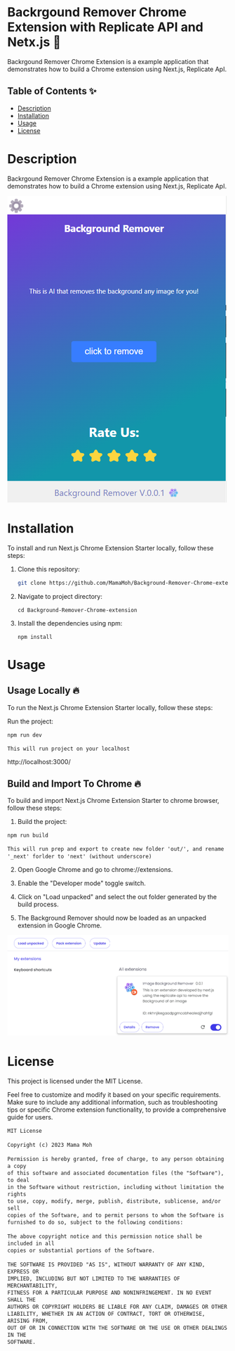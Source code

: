 # Backrgound Remover Chrome Extension with Replicate API and Netx.js   🚀  
Backrgound Remover Chrome Extension  is a  example application that demonstrates how to build a Chrome extension using Next.js, Replicate ApI.

## Table of Contents ✨  

- [Description](#description)
- [Installation](#installation)
- [Usage](#usage)
- [License](#license)

# Description

Backrgound Remover Chrome Extension  is a  example application that demonstrates how to build a Chrome extension using Next.js, Replicate ApI.


![Preview](image1.png)

# Installation

To install and run Next.js Chrome Extension Starter locally, follow these steps:

1. Clone this repository: 

   ```bash
   git clone https://github.com/MamaMoh/Background-Remover-Chrome-extension.git
   ```
2. Navigate to project directory: 

   ```
   cd Background-Remover-Chrome-extension
   ```
4. Install the dependencies using npm: 
   ```
   npm install
   ```

# Usage
## Usage Locally  🔥
To run the Next.js Chrome Extension Starter locally, follow these steps:

Run the project:
```
npm run dev
```
`This will run project on your localhost`

 http://localhost:3000/

## Build and Import To Chrome 🔥
To build and import Next.js Chrome Extension Starter to chrome browser, follow these steps:

1. Build the project:
```
npm run build
```
`This will run prep and export to create new folder 'out/', and rename '_next' forlder to 'next' (without underscore)`

2. Open Google Chrome and go to chrome://extensions.


3. Enable the "Developer mode" toggle switch.

4. Click on "Load unpacked" and select the out folder generated by the build process.

5. The Background Remover should now be loaded as an unpacked extension in Google Chrome.

![Preview](image2.png)



# License
This project is licensed under the MIT License.

Feel free to customize and modify it based on your specific requirements. 
Make sure to include any additional information, such as troubleshooting tips or specific 
Chrome extension functionality, to provide a comprehensive guide for users.

```
MIT License

Copyright (c) 2023 Mama Moh 

Permission is hereby granted, free of charge, to any person obtaining a copy
of this software and associated documentation files (the "Software"), to deal
in the Software without restriction, including without limitation the rights
to use, copy, modify, merge, publish, distribute, sublicense, and/or sell
copies of the Software, and to permit persons to whom the Software is
furnished to do so, subject to the following conditions:

The above copyright notice and this permission notice shall be included in all
copies or substantial portions of the Software.

THE SOFTWARE IS PROVIDED "AS IS", WITHOUT WARRANTY OF ANY KIND, EXPRESS OR
IMPLIED, INCLUDING BUT NOT LIMITED TO THE WARRANTIES OF MERCHANTABILITY,
FITNESS FOR A PARTICULAR PURPOSE AND NONINFRINGEMENT. IN NO EVENT SHALL THE
AUTHORS OR COPYRIGHT HOLDERS BE LIABLE FOR ANY CLAIM, DAMAGES OR OTHER
LIABILITY, WHETHER IN AN ACTION OF CONTRACT, TORT OR OTHERWISE, ARISING FROM,
OUT OF OR IN CONNECTION WITH THE SOFTWARE OR THE USE OR OTHER DEALINGS IN THE
SOFTWARE.

```
